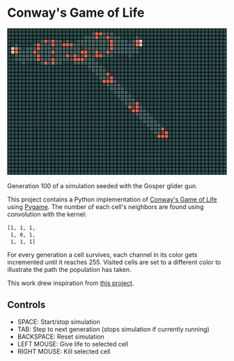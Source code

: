 # Conway's Game of Life

![screenshot](https://raw.githubusercontent.com/klane/life-of-py/master/assets/gosper-generation-100.png)

Generation 100 of a simulation seeded with the Gosper glider gun.

This project contains a Python implementation of [Conway's Game of Life](https://en.wikipedia.org/wiki/Conway%27s_Game_of_Life) using [Pygame](https://www.pygame.org/). The number of each cell's neighbors are found using convolution with the kernel:

```
[1, 1, 1,
 1, 0, 1,
 1, 1, 1]
```

For every generation a cell survives, each channel in its color gets incremented until it reaches 255. Visited cells are set to a different color to illustrate the path the population has taken.

This work drew inspiration from [this project](https://github.com/Mekire/Conway-User-Interaction).

## Controls

- SPACE: Start/stop simulation
- TAB: Step to next generation (stops simulation if currently running)
- BACKSPACE: Reset simulation
- LEFT MOUSE: Give life to selected cell
- RIGHT MOUSE: Kill selected cell
